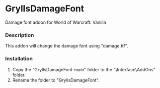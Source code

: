 # GryllsDamageFont
Damage font addon for World of Warcraft: Vanilla

### Description

This addon will change the damage font using "damage.ttf".

### Installation

1. Copy the "GryllsDamageFont-main" folder to the "\Interface\AddOns" folder.    
2. Rename the folder to "GryllsDamageFont".
